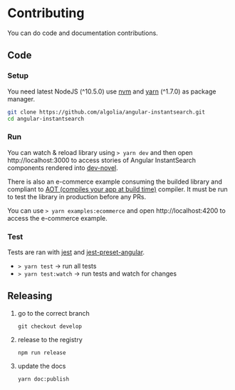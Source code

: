 # Contributing

You can do code and documentation contributions.

## Code

### Setup

You need latest NodeJS (^10.5.0) use [nvm](https://github.com/creationix/nvm) and [yarn](https://yarnpkg.com/en/docs/install#alternatives-stable) (^1.7.0) as package manager.

```sh
git clone https://github.com/algolia/angular-instantsearch.git
cd angular-instantsearch
```

### Run

You can watch & reload library using `> yarn dev` and then open http://localhost:3000 to access stories of Angular InstantSearch components rendered into [dev-novel](https://github.com/algolia/dev-novel).

There is also an e-commerce example consuming the builded library and compliant to [AOT (compiles your app at build time)](https://angular.io/guide/aot-compiler) compiler. It must be run to test the library in production before any PRs.

You can use `> yarn examples:ecommerce` and open http://localhost:4200 to access the e-commerce example.

### Test

Tests are ran with [jest](https://facebook.github.io/jest/) and [jest-preset-angular](https://github.com/thymikee/jest-preset-angular).

* `> yarn test` -> run all tests
* `> yarn test:watch` -> run tests and watch for changes

## Releasing

1. go to the correct branch

    `git checkout develop`

2. release to the registry

    `npm run release`

3. update the docs

    `yarn doc:publish`
